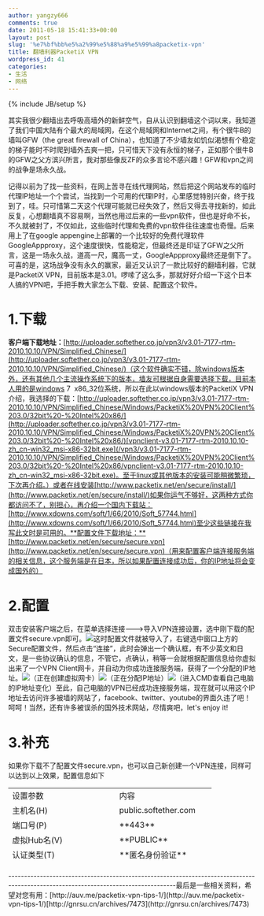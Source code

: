 ```yaml
---
author: yangzy666
comments: true
date: 2011-05-18 15:41:33+00:00
layout: post
slug: '%e7%bf%bb%e5%a2%99%e5%88%a9%e5%99%a8packetix-vpn'
title: 翻墙利器PacketiX VPN
wordpress_id: 41
categories:
- 生活
- 网络
---
```

{% include JB/setup %}

其实我很少翻墙出去呼吸高墙外的新鲜空气，自从认识到翻墙这个词以来，我知道了我们中国大陆有个最大的局域网，在这个局域网和Internet之间，有个很牛B的墙叫GFW（the great firewall of China），也知道了不少墙友如饥似渴想有个稳定的梯子能时不时爬到墙外去爽一把，只可惜天下没有永恒的梯子，正如那个很牛B的GFW之父方滨兴所言，我对那些像反ZF的众多言论不感兴趣！GFW和vpn之间的战争是场永久战。<!-- more -->

记得以前为了找一些资料，在网上苦寻在线代理网站，然后把这个网站发布的临时代理IP地址一个个尝试，当找到一个可用的代理IP时，心里感觉特别兴奋，终于找到了，哇。只可惜第二天这个代理可能就已经失效了，然后又得去寻找新的，如此反复，心想翻墙真不容易啊，当然也用过后来的一些vpn软件，但也是好命不长，不久就被封了，不仅如此，这些临时代理和免费的vpn软件往往速度也奇慢。后来用上了在google appengine上部署的一个比较好的免费代理软件GoogleAppproxy，这个速度很快，性能稳定，但最终还是印证了GFW之父所言，这是一场永久战，道高一尺，魔高一丈，GoogleAppproxy最终还是倒下了。可喜的是，这场战争没有永久的赢家，最近又认识了一款比较好的翻墙利器，它就是PacketiX VPN，目前版本是3.01。啰嗦了这么多，那就好好介绍一下这个日本人搞的VPN吧，手把手教大家怎么下载、安装、配置这个软件。

# 1.下载

**客户端下载地址：**[http://uploader.softether.co.jp/vpn3/v3.01-7177-rtm-2010.10.10/VPN/Simplified_Chinese/](http://uploader.softether.co.jp/vpn3/v3.01-7177-rtm-2010.10.10/VPN/Simplified_Chinese/)（这个软件确实不错，除windows版本外，还有其他几个主流操作系统下的版本，墙友可根据自身需要选择下载，目前本人用的是windows 7  x86_32位系统，所以在此以windows版本的PacketiX VPN介绍，我选择的下载：[http://uploader.softether.co.jp/vpn3/v3.01-7177-rtm-2010.10.10/VPN/Simplified_Chinese/Windows/PacketiX%20VPN%20Client%203.0/32bit%20-%20Intel%20x86/](http://uploader.softether.co.jp/vpn3/v3.01-7177-rtm-2010.10.10/VPN/Simplified_Chinese/Windows/PacketiX%20VPN%20Client%203.0/32bit%20-%20Intel%20x86/)[vpnclient-v3.01-7177-rtm-2010.10.10-zh_cn-win32_msi-x86-32bit.exe](/vpn3/v3.01-7177-rtm-2010.10.10/VPN/Simplified_Chinese/Windows/PacketiX%20VPN%20Client%203.0/32bit%20-%20Intel%20x86/vpnclient-v3.01-7177-rtm-2010.10.10-zh_cn-win32_msi-x86-32bit.exe)。至于linux或其他版本的安装可能稍微繁琐，下次再介绍。）或者在线安装[http://www.packetix.net/en/secure/install/](http://www.packetix.net/en/secure/install/)如果你运气不够好，这两种方式你都访问不了，别担心，再介绍一个国内下载站：[http://www.xdowns.com/soft/1/66/2010/Soft_57744.html](http://www.xdowns.com/soft/1/66/2010/Soft_57744.html)至少这些链接在我写此文时是可用的。**配置文件下载地址：**[http://www.packetix.net/en/secure/secure.vpn](http://www.packetix.net/en/secure/secure.vpn)（用来配置客户端连接服务端的相关信息，这个服务端是在日本，所以如果配置连接成功后，你的IP地址将会变成国外的）

# 2.配置

双击安装客户端之后，在菜单选择连接--->导入VPN连接设置，选中刚下载的配置文件secure.vpn即可。[![](http://www.ichatter.orguploads/2011/05/icon1.png)](http://www.ichatter.orguploads/2011/05/icon1.png)这时配置文件就被导入了，右键选中窗口上方的Secure配置文件，然后点击“连接”，此时会弹出一个确认框，有不少英文和日文，是一些协议确认的信息，不管它，点确认，稍等一会就根据配置信息给你虚拟出来了一个VPN Client网卡，并自动为你成功连接服务端，获得了一个分配的IP地址。[![](http://www.ichatter.orguploads/2011/05/icon2.png)](http://www.ichatter.orguploads/2011/05/icon2.png)（正在创建虚拟网卡）[![](http://www.ichatter.orguploads/2011/05/icon4.png)](http://www.ichatter.orguploads/2011/05/icon4.png)（正在分配IP地址）[![](http://www.ichatter.orguploads/2011/05/icon5.png)](http://www.ichatter.orguploads/2011/05/icon5.png)（进入CMD查看自己电脑的IP地址变化）至此，自己电脑的VPN已经成功连接服务端，现在就可以用这个IP地址去访问许多被墙的网站了，facebook、twitter、youtube的界面久违了吧！呵呵！当然，还有许多被误杀的国外技术网站，尽情爽吧，let's enjoy it!

# 3.补充

如果你下载不了配置文件secure.vpn，也可以自己新创建一个VPN连接，同样可以达到以上效果，配置信息如下<table style="width: 414px; height: 154px;" ><tbody ><tr >
<td width="340" >设置参数
</td>
<td width="200" >内容
</td></tr><tr >
<td >主机名(H)
</td>
<td >public.softether.com
</td></tr><tr >
<td >端口号(P)
</td>
<td >**443**
</td></tr><tr >
<td >虚拟Hub名(V)
</td>
<td >**PUBLIC**
</td></tr><tr >
<td >认证类型(T)
</td>
<td >**匿名身份验证**
</td></tr><tr >
<td >用户名(U)
</td>
<td >**public**
</td></tr></tbody></table>-----------------------------------------------------------------------------------------------------------------------------------最后是一些相关资料，希望对您有用：[http://auv.me/packetix-vpn-tips-1/](http://auv.me/packetix-vpn-tips-1/)[http://gnrsu.cn/archives/7473](http://gnrsu.cn/archives/7473)
